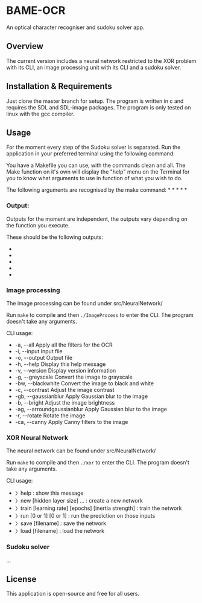 # BAME-OCR

An optical character recogniser and sudoku solver app. 

## Overview

The current version includes a neural network restricted to the XOR problem with
its CLI, an image processing unit with its CLI and a sudoku solver.

## Installation & Requirements

Just clone the master branch for setup.
The program is written in c and requires the SDL and SDL-image packages.
The program is only tested on linux with the gcc compiler.

## Usage

For the moment every step of the Sudoku solver is separated.
Run the application in your preferred terminal using the following command:

You have a Makefile you can use, with the commands clean and all. The Make
function on it's own will display the "help" menu on the Terminal for you to
know what arguments to use in function of what you wish to do.

The following arguments are recognised by the make command:
* 
*
*
*
*
### Output:

Outputs for the moment are independent, the outputs vary depending on the
function you execute. 
 
These should be the following outputs:

*
*
*
*
*

### Image processing

The image processing can be found under src/NeuralNetwork/ 

Run ```make``` to compile and then ```./ImageProcess``` to enter the CLI.
The program doesn't take any arguments.

CLI usage:

* -a, --all                   Apply all the filters for the OCR
* -i, --input                 Input file
* -o, --output                Output file
* -h, --help                  Display this help message
* -v, --version               Display version information
* -g, --greyscale             Convert the image to grayscale
* -bw, --blackwhite           Convert the image to black and white
* -c, --contrast              Adjust the image contrast
* -gb, --gaussianblur         Apply Gaussian blur to the image
* -b, --bright                Adjust the image brightness
* -ag, --arroundgaussianblur  Apply Gaussian blur to the image
* -r, --rotate                Rotate the image
* -ca, --canny                Apply Canny filters to the image

### XOR Neural Network

The neural network can be found under src/NeuralNetwork/ 

Run ```make``` to compile and then ```./xor``` to enter the CLI.
The program doesn't take any arguments.

CLI usage:

* 〉help : show this message
* 〉new [hidden layer size] ... : create a new network
* 〉train [learning rate] [epochs] [inertia strength] : train the network
* 〉run [0 or 1] [0 or 1] : run the prediction on those inputs
* 〉save [filename] : save the network
* 〉load [filename] : load the network


### Sudoku solver

...


## License 

This application is open-source and free for all users.



